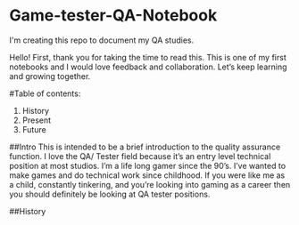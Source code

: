 # Game-tester-QA-Notebook
I'm creating this repo to document my QA studies. 

Hello! First, thank you for taking the time to read this. This is one of my first notebooks and I would love feedback and collaboration. Let’s keep learning and growing together. 

#Table of contents: 
1. History 
2. Present 
3. Future 

##Intro
This is intended to be a brief introduction to the quality assurance function. I love the QA/ Tester field because it’s an entry level technical position at most studios. I’m a life long gamer since the 90’s. I’ve wanted to make games and do technical work since childhood. If you were like me as a child, constantly tinkering, and you’re looking into gaming as a career then you should definitely be looking at QA tester positions. 

##History 

